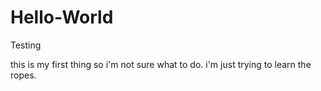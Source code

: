 # Hello-World
Testing

this is my first thing so i'm not sure what to do. i'm just trying to learn the ropes.
